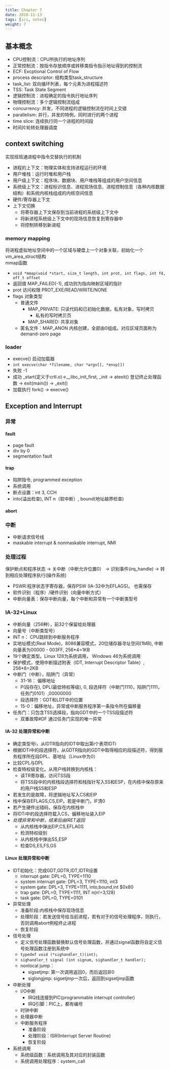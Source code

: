 ```yaml
---
title: Chapter 7
date: 2018-11-13
tags: [ics, notes]
weight: 7
---
```


## 基本概念

* CPU控制流：CPU所执行的地址序列
* 正常控制流：按指令存放顺序或转移类指令指示地址得到的控制流
* ECF: Excptional Control of Flow
* process descriptor: 结构类型task_structure
* task_list: 双向循环列表，每个元素为进程描述符
* TSS: Task State Segment
* 逻辑控制流：进程确定的指令执行地址序列
* 物理控制流：多个逻辑控制流组成
* concurrency: 并发，不同进程的逻辑控制流在时间上交错
* parallelism: 并行，并发的特例，同时进行的两个进程
* time slice: 连续执行同一个进程的时间段
* 时间片轮转处理器调度

## context switching

  实现班班通进程中指令交替执行的机制

* 进程的上下文：物理实体和支持进程运行的环境
* 用户堆栈：运行时堆和用户栈
* 用户级上下文：程序块、数据块、用户堆栈等组成的用户空间信息
* 系统级上下文：进程标识信息、进程现场信息、进程控制信息（各种内核数据结构）和系统内核栈组成的内核空间信息
* 硬件/寄存器上下文
* 上下文切换
  * 将寄存器上下文保存到当前进程的系统级上下文中
  * 将新进程系统级上下文中的现场信息恢复到寄存器中
  * 将控制转移到新进程

### memory mapping

  将进程虚拟地址空间中的一个区域与硬盘上一个对象关联，初始化一个vm_area_struct结构  
  mmap函数
  * `void *mmap(void *start, size_t length, int prot, int flags, int fd, off_t offset`
  * 返回值 MAP_FAILED(-1), 成功则为指向映射区域的指针
  * prot 访问权限 PROT_EXE/READ/WRITE/NONE
  * flags 对象类型
    * 普通文件
      * MAP_PRIVATE: 只读代码和已初始化数据，私有对象，写时拷贝
        * 私有的写时拷贝页
      * MAP_SHARED: 共享对象
    * 匿名文件：MAP_ANON 内核创建，全部由0组成。对应区域页面称为demand-zero page

### loader

* execve() 启动加载器
* `int execve(char *filename, char *argv[], *envp[])`
* 失败 -1
* 成功 _start(定义于crtl.o)->__libc_init_first, _init -> atexit() 登记终止处理函数 -> exit(main()) -> _exit()
* 加载执行 fork() -> execve()

## Exception and Interrupt

### 异常

#### fault

* page fault
* div by 0
* segmentation fault

#### trap

* 陷阱指令, programmed exception
* 系统调用
* 断点设置：int 3, CCH
* into(溢出检查), INT n（软中断）, bound(地址越界检查)

#### abort

### 中断

* 中断请求信号线
* maskable interrupt & nonmaskable interrupt, NMI

### 处理过程

  保护断点和程序状态 -> 关中断（中断允许位置0） -> 识别事件(irq_handle) -> 转到相应处理程序执行(操作系统)

* PSWR:程序状态字寄存器，保存PSW (IA-32中为EFLAGS)。 也需保存
* 软件识别（程序）/硬件识别（向量中断方式）
* 中断向量表：保存中断向量，每个中断和异常有一个中断类型号

### IA-32+Linux

* 中断向量（256种），前32个保留给处理器
* 向量号（中断类型号）
* INT n： CPU跳转到中断服务程序
* 实地址模式(Real Mode)，8086兼容模式，20位储存器寻址空间(1MB), 中断向量表为00000 - 003FF, 256\*4=1KB
* 19个确定类型。Linux 128为系统调用， Windows 46为系统调用
* 保护模式，使用中断描述附表（IDT, Interrupt Descriptor Table）, 256\*8=2KB
* 中断门（中断），陷阱门（异常）
  * 31-16： 偏移地址
  * P(段存在), DPL(最低特权等级), 0, 段选择符（中断门1110，陷阱门1111，任务门0101）,00000000
  * 段选择符：GDT和LDT中的位置
  * 15-0：偏移地址，异常或中断服务程序第一条指令所在偏移量
* 任务门：只包含TSS选择段，指向GDT中的一个TSS段描述符
  * 双重故障#DF 通过任务门实现的唯一异常

#### IA-32 处理异常和中断

* 确定类型号i，从IDTR指向的IDT中取出第i个表项IDTi
* 根据IDTi中的段选择符，从GDTR指向的GDT中取得相应的段描述符，得到服务程序所在段DPL、基地址（Linux中为0）
* 比较CPL与DPL
* 检查特权级变化。从用户栈转换到内核栈：
  * 读TR寄存器，访问TSS段
  * 将TSS段中的内核栈段选择符和栈指针写入SS和ESP，在内核中保存原来的用户栈SS和ESP
* 若发生的是故障，将逻辑地址写入CS和EIP
* 栈中保存EFLAGS,CS,EIP。若是中断门，IF清0
* 若产生硬件出错码，保存在内核栈中
* 将IDTi中的段选择符载入CS，偏移地址装入EIP
* *处理异常和中断，结束后由IRET返回*
  * 从内核栈中弹出EIP,CS,EFLAGS
  * 检测特权级别
  * 从内核栈中弹出SS,ESP
  * 检查DS,ES,FS,GS

#### Linux 处理异常和中断

* IDT初始化：完成GDT,GDTR,IDT,IDTR设置
  * interrupt gate: DPL=0, TYPE=1110
  * system interrupt gate: DPL=3, TYPE=1110, int3
  * system gate: DPL=3, TYPE=1111, into,bound,int $0x80
  * trap gate: DPL=0, TYPE=1111, INT n(n!=3,128)
  * task gate: DPL=0, TYPE=0101
* 异常处理
  * 准备阶段:内核栈中保存现场信息
  * 处理阶段：若发送信号给当前进程，若有对于的信号处理程序，则执行，否则调用abort例程终止进程
  * 恢复阶段
* 信号处理
  * 定义信号处理函数替换默认信号处理函数，并通过signal函数将自定义信号处理函数注册到系统中
  * `typedef void (*sighandler_t)(int);`
  * `sighandler_t signal (int signum, sighandler_t handler);`
  * nonlocal jump：
    * sigsetjmp: 第一次调用返回0，而后返回非0
    * siglongjmp: sigsetjmp一次后，返回到sigsetjmp函数
* 中断处理
  * I/O中断
    * IRQ线连接到PIC(programmable interrupt controller)
    * IRQ引脚：PIC上，都有编号
  * 时钟中断
  * 处理器中断
  * 中断服务程序
    * 准备阶段
    * 处理阶段：ISR(Interrupt Server Routine)
    * 恢复阶段
* 系统调用
  * 系统级函数：系统调用及其对应的封装函数
  * 系统调用处理程序：system_call

